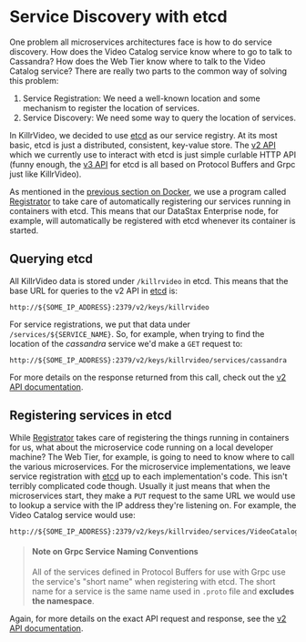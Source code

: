 # Service Discovery with etcd

One problem all microservices architectures face is how to do service discovery. How does
the Video Catalog service know where to go to talk to Cassandra? How does the Web Tier know
where to talk to the Video Catalog service? There are really two parts to the common way of 
solving this problem:

1. Service Registration: We need a well-known location and some mechanism to register the
location of services.
1. Service Discovery: We need some way to query the location of services.

In KillrVideo, we decided to use [etcd][etcd] as our service registry. At its most basic, 
etcd is just a distributed, consistent, key-value store. The [v2 API][v2] which we currently
use to interact with etcd is just simple curlable HTTP API (funny enough, the [v3 API](https://github.com/coreos/etcd/blob/master/Documentation/dev-guide/api_reference_v3.md)
for etcd is all based on Protocol Buffers and Grpc just like KillrVideo).

As mentioned in the [previous section on Docker][prev], we use a program called 
[Registrator][registrator] to take care of automatically registering our services running in
containers with etcd. This means that our DataStax Enterprise node, for example, will
automatically be registered with etcd whenever its container is started.

## Querying etcd

All KillrVideo data is stored under `/killrvideo` in etcd. This means that the base URL for
queries to the v2 API in [etcd][etcd] is:

```
http://${SOME_IP_ADDRESS}:2379/v2/keys/killrvideo

```
For service registrations, we put that data under `/services/${SERVICE_NAME}`. So, for
example, when trying to find the location of the *cassandra* service we'd make a `GET` 
request to:

``` 
http://${SOME_IP_ADDRESS}:2379/v2/keys/killrvideo/services/cassandra
```

For more details on the response returned from this call, check out the [v2 API documentation][v2].

## Registering services in etcd

While [Registrator][registrator] takes care of registering the things running in containers
for us, what about the microservice code running on a local developer machine? The Web Tier,
for example, is going to need to know where to call the various microservices. For the
microservice implementations, we leave service registration with [etcd][etcd] up to each
implementation's code. This isn't terribly complicated code though. Usually it just means
that when the microservices start, they make a `PUT` request to the same URL we would use to
lookup a service with the IP address they're listening on. For example, the Video Catalog 
service would use:

```
http://${SOME_IP_ADDRESS}:2379/v2/keys/killrvideo/services/VideoCatalogService
```

> #### Note on Grpc Service Naming Conventions
> All of the services defined in Protocol Buffers for use with Grpc use the service's "short
> name" when registering with etcd. The short name for a service is the same name used in
> `.proto` file and **excludes the namespace**.

Again, for more details on the exact API request and response, see the [v2 API documentation][v2].

[etcd]: https://github.com/coreos/etcd
[v2]: https://github.com/coreos/etcd/blob/master/Documentation/v2/README.md
[registrator]: http://gliderlabs.com/registrator/latest/
[prev]: /docs/guides/docker/